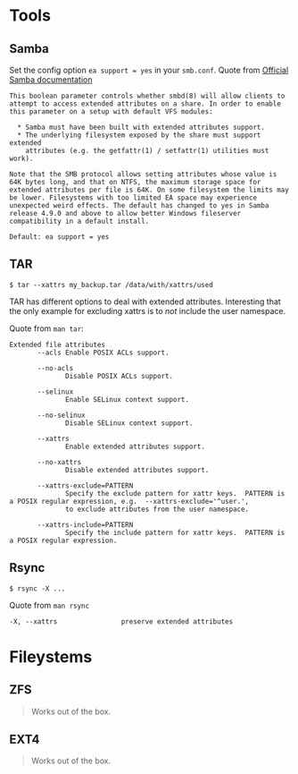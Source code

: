 # Tools

## Samba

Set the config option `ea support = yes` in your `smb.conf`.
Quote from [Official Samba documentation](https://www.samba.org/samba/docs/current/man-html/smb.conf.5.html#idm3356)

```
This boolean parameter controls whether smbd(8) will allow clients to attempt to access extended attributes on a share. In order to enable this parameter on a setup with default VFS modules:

  * Samba must have been built with extended attributes support.
  * The underlying filesystem exposed by the share must support extended
    attributes (e.g. the getfattr(1) / setfattr(1) utilities must work). 

Note that the SMB protocol allows setting attributes whose value is 64K bytes long, and that on NTFS, the maximum storage space for extended attributes per file is 64K. On some filesystem the limits may be lower. Filesystems with too limited EA space may experience unexpected weird effects. The default has changed to yes in Samba release 4.9.0 and above to allow better Windows fileserver compatibility in a default install.

Default: ea support = yes 
```


## TAR

`$ tar --xattrs my_backup.tar /data/with/xattrs/used`

TAR has different options to deal with extended attributes.
Interesting that the only example for excluding xattrs is to *not* include the user namespace.

Quote from `man tar`:

```
Extended file attributes
       --acls Enable POSIX ACLs support.

       --no-acls
              Disable POSIX ACLs support.

       --selinux
              Enable SELinux context support.

       --no-selinux
              Disable SELinux context support.

       --xattrs
              Enable extended attributes support.

       --no-xattrs
              Disable extended attributes support.

       --xattrs-exclude=PATTERN
              Specify the exclude pattern for xattr keys.  PATTERN is a POSIX regular expression, e.g.  --xattrs-exclude='^user.',
              to exclude attributes from the user namespace.

       --xattrs-include=PATTERN
              Specify the include pattern for xattr keys.  PATTERN is a POSIX regular expression.
```


## Rsync

`$ rsync -X ...`

Quote from `man rsync`

```
-X, --xattrs                preserve extended attributes
```



# Fileystems

## ZFS

> Works out of the box.


## EXT4

> Works out of the box.

